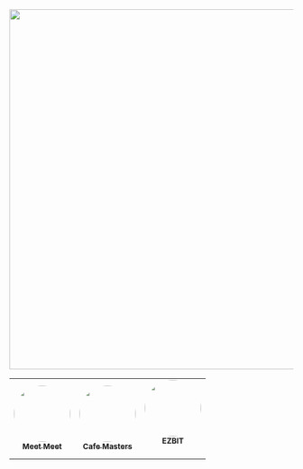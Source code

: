 <div align='center'> 

<img width="2560" height="640" src="https://github.com/user-attachments/assets/6cd84726-456e-4230-8002-c1eb12ebd537" />
<table>
  <tbody>
    <tr>
      <td align="center">
        <a href="https://meet-meet-psi.vercel.app/" target="_blank" rel="noopener 
          noreferrer">
          <img src="https://github.com/user-attachments/assets/145ec3ae-2d78-4217-b823-6c546401d5d5" width="100px;" alt="" style='border-radius:50%'/><br />
          <sub>
            <b>Meet Meet</b>
          </sub>
        </a><br />
      </td>
      <td align="center">
        <a href="https://app.cafe-masters.co/" target="_blank" rel="noopener
         noreferrer">
          <img src="https://github.com/user-attachments/assets/f86618a0-26f1-4f6c-9f7f-c6ad49429018" width="100px;" alt="" style='border-radius:50%'/><br />
          <sub>
            <b>Cafe Masters</b>
          </sub>
        </a><br />
      </td>
       <td align="center">
        <div>
          <img src="https://github.com/user-attachments/assets/bd58dcc9-8d91-4364-980d-e578aa8c2b18" width="100px;" alt="" style='border-radius:50%'/><br />
          <sub>
            <b>EZBIT</b>
          </sub>
        </div><br />
      </td>
    </tr>
  </tbody>
</table>
</div>

